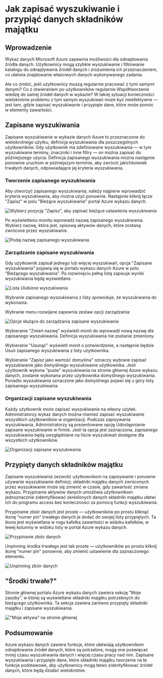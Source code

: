 <properties
   pageTitle="Jak zapisać wyszukiwanie i przypiąć danych składniki majątku | Microsoft Azure"
   description="Artykule wyróżnianie możliwości w wykazie danych Azure zapisywania źródła danych i zasoby danych do późniejszego użycia."
   services="data-catalog"
   documentationCenter=""
   authors="steelanddata"
   manager="NA"
   editor=""
   tags=""/>
<tags
   ms.service="data-catalog"
   ms.devlang="NA"
   ms.topic="article"
   ms.tgt_pltfrm="NA"
   ms.workload="data-catalog"
   ms.date="10/10/2016"
   ms.author="maroche"/>

# <a name="how-to-save-searches-and-pin-data-assets"></a>Jak zapisać wyszukiwanie i przypiąć danych składników majątku

## <a name="introduction"></a>Wprowadzenie

Wykaz danych Microsoft Azure zapewnia możliwości dla odnajdowania źródła danych. Użytkownicy mogą szybkie wyszukiwanie i filtrowanie katalogu do odnajdywania źródeł danych i zrozumienia ich przeznaczeniem, co ułatwia znajdowanie właściwych danych wykonywanego zadania.

Ale co zrobić, jeśli użytkownicy muszą regularnie pracować z tymi samymi danymi? Co z otwieraniem po użytkowników regularnie Współtworzenie wiedzę do samej źródeł danych w wykazie? W takiej sytuacji konieczności wielokrotnie problemu z tym samym wyszukiwań może być nieefektywne — jest tam, gdzie zapisać wyszukiwanie i przypięte dane, które może pomóc w elementy zawartości.

## <a name="saved-searches"></a>Zapisane wyszukiwania

Zapisane wyszukiwanie w wykazie danych Azure to przeznaczone do wielokrotnego użytku, definicja wyszukiwania dla poszczególnych użytkowników. Gdy użytkownik ma zdefiniowane wyszukiwania — w tym wyszukiwane terminy, znaczniki i inne filtry — on można zapisać do późniejszego użycia. Definicja zapisanego wyszukiwania można następnie ponownie uruchom w późniejszym terminie, aby zwrócić jakichkolwiek trwałych danych, odpowiadające jej kryteria wyszukiwania.

### <a name="creating-a-saved-search"></a>Tworzenie zapisanego wyszukiwania

Aby utworzyć zapisanego wyszukiwania, należy najpierw wprowadzić kryteria wyszukiwania, aby można użyć ponownie. Następnie kliknij łącze "Zapisz" w polu "Bieżące wyszukiwanie" portal Azure wykazu danych.

 ![Wybierz pozycję "Zapisz", aby zapisać bieżące ustawienia wyszukiwania](./media/data-catalog-how-to-save-pin/01-save-option.png)

Po wyświetleniu monitu wprowadź nazwę zapisanego wyszukiwania. Wybierz nazwę, która jest, opisową aktywów danych, które zostaną zwrócone przez wyszukiwanie.

 ![Podaj nazwę zapisanego wyszukiwania](./media/data-catalog-how-to-save-pin/02-name.png)

### <a name="managing-saved-searches"></a>Zarządzanie zapisane wyszukiwania

Gdy użytkownik zapisał jednego lub więcej wyszukiwań, opcja "Zapisane wyszukiwania" pojawią się w portalu wykazu danych Azure w polu "Bieżącego wyszukiwania". Po rozwinięciu pełną listę zapisuje wyniki wyszukiwania będą wyświetlane.

 ![Lista Ulubione wyszukiwania](./media/data-catalog-how-to-save-pin/03-list.png)

Wybranie zapisanego wyszukiwania z listy spowoduje, że wyszukiwania do wykonania.

Wybranie menu rozwijane zapewnia zestaw opcji zarządzania:

 ![Opcje służące do zarządzania zapisane wyszukiwania](./media/data-catalog-how-to-save-pin/04-managing.png)

Wybieranie "Zmień nazwę" wyświetli monit do wprowadź nową nazwę dla zapisanego wyszukiwania. Definicja wyszukiwania nie zostanie zmieniony.

Wybieranie "Usunąć" wyświetli monit o potwierdzenie, a następnie będzie Usuń zapisanego wyszukiwania z listy użytkownika.

Wybieranie "Zapisz jako wartość domyślna" oznaczy wybrane zapisać wyszukiwanie jako domyślnego wyszukiwanie użytkownika. Jeśli użytkownik wykona "puste" wyszukiwania na stronie głównej Azure wykazu danych, zostanie wykonana przez użytkownika domyślnego wyszukiwania. Ponadto wyszukiwania oznaczone jako domyślnego pojawi się u góry listy zapisanego wyszukiwania.

### <a name="organizational-saved-searches"></a>Organizacji zapisane wyszukiwania

Każdy użytkownik może zapisać wyszukiwanie na własny użytek. Administratorzy wykaz danych można również zapisać wyszukiwanie wszystkich użytkowników w organizacji. Podczas zapisywania wyszukiwania, Administratorzy są prezentowane opcję Udostępnianie zapisane wyszukiwanie w firmie. Jeśli ta opcja jest zaznaczona, zapisanego wyszukiwania będą uwzględniane na liście wyszukiwań dostępne dla wszystkich użytkowników.

 ![Organizacji zapisane wyszukiwania](./media/data-catalog-how-to-save-pin/08-organizational-saved-search.png)


## <a name="pinned-data-assets"></a>Przypięty danych składników majątku

Zapisane wyszukiwania zezwolić użytkownikom na zapisywanie i ponowne używanie wyszukiwanie definicji; składniki majątku danych zwróconych przez wyszukiwanie może się zmienić w czasie, gdy zawartość zmiana wykazu. Przypinanie aktywów danych umożliwia użytkownikom jednoznacznie zidentyfikować określonych danych składniki majątku ułatwi ich do programu access bez konieczności za pomocą funkcji wyszukiwania.

Przypinanie zbiór danych jest proste — użytkowników po prostu kliknąć ikonę "numer pin" trwałego danych je dodać do swojej listy przypiętych. Ta ikona jest wyświetlana w rogu kafelka zawartości w widoku kafelków, w lewej kolumny w widoku listy w portal Azure wykazu danych.

![Przypinanie zbiór danych](./media/data-catalog-how-to-save-pin/05-pinning.png)

Unpinning środka trwałego jest tak proste — użytkowników po prostu kliknij ikonę "numer pin" ponownie, aby zmienić ustawienie dla zaznaczonego elementu.

![Unpinning zbiór danych](./media/data-catalog-how-to-save-pin/06-unpinning.png)

## <a name="my-assets"></a>"Środki trwałe?"
Stronie głównej portalu Azure wykazu danych zawiera sekcję "Moje zasoby", w której są wyświetlane składniki majątku potrzebnych do bieżącego użytkownika. Ta sekcja zawiera zarówno przypięty składniki majątku i zapisane wyszukiwania.

!["Moje aktywa" na stronie głównej](./media/data-catalog-how-to-save-pin/07-my-assets.png)

## <a name="summary"></a>Podsumowanie
Azure wykazu danych zawiera funkcje, które ułatwiają użytkownikom odnajdowanie źródeł danych, które są potrzebne, mogą one poświęcać mniej czasu wyszukiwania danych i więcej czasu pracy nad nim. Zapisane wyszukiwania i przypięte dane, które składniki majątku tworzenie na te funkcje podstawowe, aby użytkownicy mogą łatwo zidentyfikować źródeł danych, które będą działać wielokrotnie.

